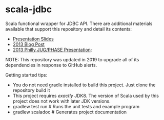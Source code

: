 scala-jdbc
==========

Scala functional wrapper for JDBC API. There are additional materials available that support this repository and detail its contents:
* [Presentation Slides][slides]
* [2013 Blog Post][blog-post]
* [2013 Philly JUG/PHASE Presentation][presentation-video]:

NOTE: This repository was updated in 2019 to upgrade all of its dependencies in response to GitHub alerts.

Getting started tips:
* You do not need gradle installed to build this project.  Just clone the repository build it
* This project requires *exactly* JDK8. The version of Scala used by this project does not work with later JDK versions.
* gradlew test run  # Runs the unit tests and example program
* gradlew scaladoc  # Generates project documentation

[slides]: https://martinsnyder.net/presentations/revealjs/scala-jdbc.html
[blog-post]: https://martinsnyder.net/blog/2013/08/07/functional-wrappers-for-legacy-apis/
[presentation-video]: https://vimeo.com/75591447
